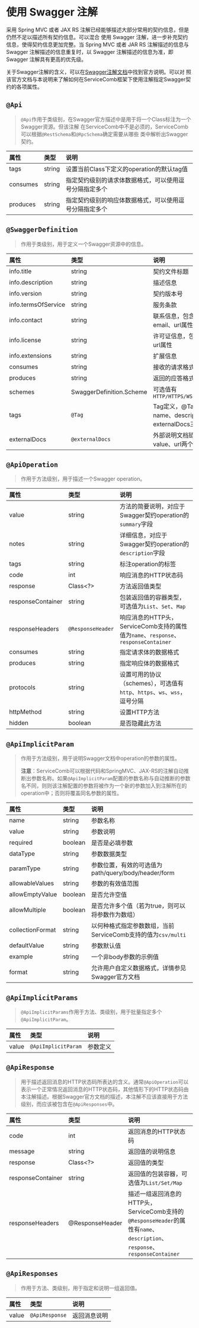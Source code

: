 # 使用 Swagger 注解

采用 Spring MVC 或者 JAX RS 注解已经能够描述大部分常用的契约信息，但是仍然不足以描述所有契约信息。可以混合
使用 Swagger 注解，进一步补充契约信息，使得契约信息更加完整。当 Spring MVC 或者 JAR RS 注解描述的信息与
Swagger 注解描述的信息重复时，以 Swagger 注解描述的信息为准，即 Swagger 注解具有更高的优先级。

关于Swagger注解的含义，可以在[Swagger注解文档](swagger-annotation)中找到官方说明。可以对
照该官方文档与本说明来了解如何在ServiceComb框架下使用注解指定Swagger契约的各项属性。

[swagger-annotation]: https://github.com/swagger-api/swagger-core/wiki/Annotations-1.5.X

## `@Api`

> `@Api`作用于类级别，在Swagger官方描述中是用于将一个Class标注为一个Swagger资源。但该注解
> 在ServiceComb中不是必须的，ServiceComb可以根据`@RestSchema`和`@RpcSchema`确定需要从哪些
> 类中解析出Swagger契约。

| 属性 | 类型 | 说明 |
| :--- | :------ | :--- |
| tags | string | 设置当前Class下定义的operation的默认tag值 |
| consumes | string | 指定契约级别的请求体数据格式，可以使用逗号分隔指定多个 |
| produces | string | 指定契约级别的响应体数据格式，可以使用逗号分隔指定多个 |

## `@SwaggerDefinition`

> 作用于类级别，用于定义一个Swagger资源中的信息。

| 属性 | 类型 | 说明 |
| :--- | :------ | :--- |
| info.title | string | 契约文件标题 |
| info.description | string | 描述信息 |
| info.version | string | 契约版本号 |
| info.termsOfService | string | 服务条款 |
| info.contact | string | 联系信息，包含name、email、url属性 |
| info.license | string | 许可证信息，包含name、url属性 |
| info.extensions | string | 扩展信息 |
| consumes | string | 接收的请求格式 |
| produces | string | 返回的应答格式 |
| schemes | SwaggerDefinition.Scheme | 可选值有`HTTP/HTTPS/WS/WSS/DEFAULT` |
| tags | `@Tag` | Tag定义，@Tag包含name、description、externalDocs三个属性 |
| externalDocs | `@externalDocs` | 外部说明文档链接，包含value、url两个属性 |

## `@ApiOperation`

> 作用于方法级别，用于描述一个Swagger operation。

| 属性 | 类型 | 说明 |
| :--- | :------ | :--- |
| value | string | 方法的简要说明，对应于Swagger契约operation的`summary`字段 |
| notes | string | 详细信息，对应于Swagger契约operation的`description`字段 |
| tags | string | 标注operation的标签 |
| code | int | 响应消息的HTTP状态码 |
| response | Class<?> | 方法返回值类型 |
| responseContainer | string | 包装返回值的容器类型，可选值为`List`、`Set`、`Map` |
| responseHeaders | `@ResponseHeader` | 响应消息的HTTP头，ServiceComb支持的属性值为`name`、`response`、`responseContainer` |
| consumes | string | 指定请求体的数据格式 |
| produces | string | 指定响应体的数据格式 |
| protocols | string | 设置可用的协议（schemes），可选值有`http`、`https`、`ws`、`wss`，逗号分隔 |
| httpMethod | string | 设置HTTP方法 |
| hidden | boolean | 是否隐藏此方法 |

## `@ApiImplicitParam`

> 作用于方法级别，用于说明Swagger文档中operation的参数的属性。
>
> **注意**：ServiceComb可以根据代码和SpringMVC、JAX-RS的注解自动推断出参数名称。如果`@ApiImplicitParam`配置的参数名称与自动推断的参数名不同，则则该注解配置的参数将被作为一个新的参数加入到注解所在的operation中；否则将覆盖同名参数的属性。

| 属性 | 类型 | 说明 |
| :--- | :------ | :--- |
| name | string | 参数名称 |
| value | string | 参数说明 |
| required | boolean | 是否是必填参数 |
| dataType | string | 参数数据类型 |
| paramType | string | 参数位置，有效的可选值为path/query/body/header/form |
| allowableValues | string | 参数的有效值范围 |
| allowEmptyValue | boolean | 是否允许空值 |
| allowMultiple | boolean | 是否允许多个值（若为true，则可以将参数作为数组） |
| collectionFormat | string | 以何种格式指定参数数组，当前ServiceComb支持的值为`csv/multi` |
| defaultValue | string | 参数默认值 |
| example | string | 一个非body参数的示例值 |
| format | string | 允许用户自定义数据格式，详情参见Swagger官方文档 |

## `@ApiImplicitParams`

> `@ApiImplicitParams`作用于方法、类级别，用于批量指定多个`@ApiImplicitParam`。

| 属性 | 类型 | 说明 |
| :--- | :------ | :--- |
| value | `@ApiImplicitParam` | 参数定义 |

## `@ApiResponse`

> 用于描述返回消息的HTTP状态码所表达的含义。通常`@ApiOperation`可以表示一个正常情况返回消息的HTTP状态码，其他情形下的HTTP状态码由本注解描述。根据Swagger官方文档的描述，本注解不应该直接用于方法级别，而应该被包含在`@ApiResponses`中。

| 属性 | 类型 | 说明 |
| :--- | :------ | :--- |
| code | int | 返回消息的HTTP状态码 |
| message | string | 返回值的说明信息 |
| response | Class<?> | 返回值的类型 |
| responseContainer | string | 返回值的包装容器，可选值为`List/Set/Map` |
| responseHeaders | @ResponseHeader | 描述一组返回消息的HTTP头，ServiceComb支持的`@ResponseHeader`的属性有`name`、`description`、`response`、`responseContainer` |

## `@ApiResponses`

> 作用于方法、类级别，用于指定和说明一组返回值。

| 属性 | 类型 | 说明 |
| :--- | :------ | :--- |
| value | `@ApiResponse` | 返回消息说明 |
